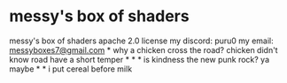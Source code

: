 # messy's box of shaders
messy's box of shaders
apache 2.0 license
my discord: puru0
my email: messyboxes7@gmail.com
*
why a chicken cross the road? chicken didn't know road have a short temper
*
*
*
is kindness the new punk rock? ya maybe
*
*
i put cereal before milk

